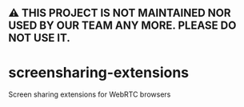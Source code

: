 ## ⚠️ THIS PROJECT IS NOT MAINTAINED NOR USED BY OUR TEAM ANY MORE. PLEASE DO NOT USE IT. 


# screensharing-extensions
Screen sharing extensions for WebRTC browsers
